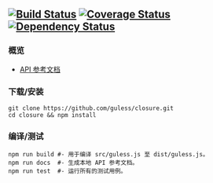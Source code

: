 ## [![Build Status](https://travis-ci.org/guless/closure.svg?branch=dev)](https://travis-ci.org/guless/closure) [![Coverage Status](https://coveralls.io/repos/github/guless/closure/badge.svg?branch=dev)](https://coveralls.io/github/guless/closure?branch=dev) [![Dependency Status](https://www.versioneye.com/user/projects/577df14391aab50027c6ca56/badge.svg?style=flat-square)](https://www.versioneye.com/user/projects/577df14391aab50027c6ca56) ##


### 概览 ###
- [API 参考文档](http://docs.guless.com/)

### 下载/安装 ###
```shell
git clone https://github.com/guless/closure.git
cd closure && npm install
```

### 编译/测试 ###
```shell
npm run build #- 用于编译 src/guless.js 至 dist/guless.js。
npm run docs  #- 生成本地 API 参考文档。
npm run test  #- 运行所有的测试用例。
```

